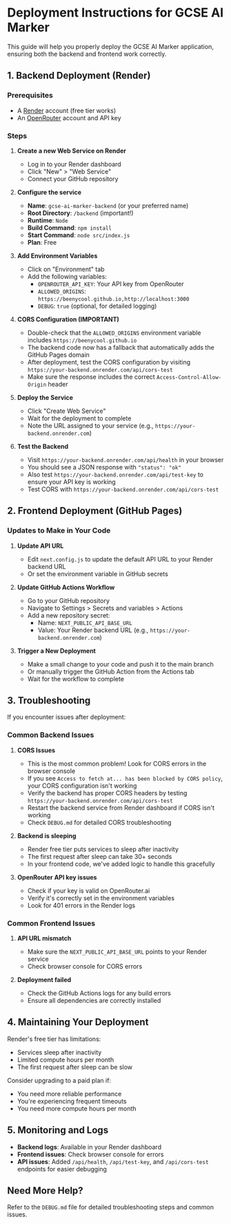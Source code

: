 # Deployment Instructions for GCSE AI Marker

This guide will help you properly deploy the GCSE AI Marker application, ensuring both the backend and frontend work correctly.

## 1. Backend Deployment (Render)

### Prerequisites
- A [Render](https://render.com/) account (free tier works)
- An [OpenRouter](https://openrouter.ai/) account and API key

### Steps

1. **Create a new Web Service on Render**
   - Log in to your Render dashboard
   - Click "New" > "Web Service"
   - Connect your GitHub repository

2. **Configure the service**
   - **Name**: `gcse-ai-marker-backend` (or your preferred name)
   - **Root Directory**: `/backend` (important!)
   - **Runtime**: `Node`
   - **Build Command**: `npm install`
   - **Start Command**: `node src/index.js`
   - **Plan**: Free

3. **Add Environment Variables**
   - Click on "Environment" tab
   - Add the following variables:
     - `OPENROUTER_API_KEY`: Your API key from OpenRouter
     - `ALLOWED_ORIGINS`: `https://beenycool.github.io,http://localhost:3000`
     - `DEBUG`: `true` (optional, for detailed logging)
   
4. **CORS Configuration (IMPORTANT)**
   - Double-check that the `ALLOWED_ORIGINS` environment variable includes `https://beenycool.github.io`
   - The backend code now has a fallback that automatically adds the GitHub Pages domain
   - After deployment, test the CORS configuration by visiting `https://your-backend.onrender.com/api/cors-test`
   - Make sure the response includes the correct `Access-Control-Allow-Origin` header
   
5. **Deploy the Service**
   - Click "Create Web Service"
   - Wait for the deployment to complete
   - Note the URL assigned to your service (e.g., `https://your-backend.onrender.com`)

6. **Test the Backend**
   - Visit `https://your-backend.onrender.com/api/health` in your browser
   - You should see a JSON response with `"status": "ok"`
   - Also test `https://your-backend.onrender.com/api/test-key` to ensure your API key is working
   - Test CORS with `https://your-backend.onrender.com/api/cors-test`

## 2. Frontend Deployment (GitHub Pages)

### Updates to Make in Your Code

1. **Update API URL**
   - Edit `next.config.js` to update the default API URL to your Render backend URL
   - Or set the environment variable in GitHub secrets

2. **Update GitHub Actions Workflow**
   - Go to your GitHub repository
   - Navigate to Settings > Secrets and variables > Actions
   - Add a new repository secret:
     - Name: `NEXT_PUBLIC_API_BASE_URL`
     - Value: Your Render backend URL (e.g., `https://your-backend.onrender.com`)

3. **Trigger a New Deployment**
   - Make a small change to your code and push it to the main branch
   - Or manually trigger the GitHub Action from the Actions tab
   - Wait for the workflow to complete

## 3. Troubleshooting

If you encounter issues after deployment:

### Common Backend Issues

1. **CORS Issues**
   - This is the most common problem! Look for CORS errors in the browser console
   - If you see `Access to fetch at... has been blocked by CORS policy`, your CORS configuration isn't working
   - Verify the backend has proper CORS headers by testing `https://your-backend.onrender.com/api/cors-test`
   - Restart the backend service from Render dashboard if CORS isn't working
   - Check `DEBUG.md` for detailed CORS troubleshooting

2. **Backend is sleeping**
   - Render free tier puts services to sleep after inactivity
   - The first request after sleep can take 30+ seconds
   - In your frontend code, we've added logic to handle this gracefully

3. **OpenRouter API key issues**
   - Check if your key is valid on OpenRouter.ai
   - Verify it's correctly set in the environment variables
   - Look for 401 errors in the Render logs

### Common Frontend Issues

1. **API URL mismatch**
   - Make sure the `NEXT_PUBLIC_API_BASE_URL` points to your Render service
   - Check browser console for CORS errors

2. **Deployment failed**
   - Check the GitHub Actions logs for any build errors
   - Ensure all dependencies are correctly installed

## 4. Maintaining Your Deployment

Render's free tier has limitations:

- Services sleep after inactivity
- Limited compute hours per month
- The first request after sleep can be slow

Consider upgrading to a paid plan if:
- You need more reliable performance
- You're experiencing frequent timeouts
- You need more compute hours per month

## 5. Monitoring and Logs

- **Backend logs**: Available in your Render dashboard
- **Frontend issues**: Check browser console for errors
- **API issues**: Added `/api/health`, `/api/test-key`, and `/api/cors-test` endpoints for easier debugging

## Need More Help?

Refer to the `DEBUG.md` file for detailed troubleshooting steps and common issues. 